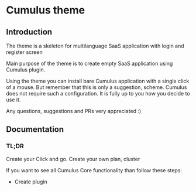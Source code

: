 # Cumulus theme

## Introduction
The theme is a skeleton for
multilanguage SaaS application
with login and register screen



Main purpose of the theme is to create empty SaaS application using Cumulus plugin.

Using the theme you can install bare Cumulus application with a single click of a mouse. But remember that this is only a suggestion, scheme. Cumulus does not require such a configuration. It is fully up to you how you decide to use it.

Any questions, suggestions and PRs very appreciated :)

## Documentation
### TL;DR
Create your
Click and go. Create your own plan, cluster

If you want to see all Cumulus Core functionality than follow these steps:

* Create plugin
